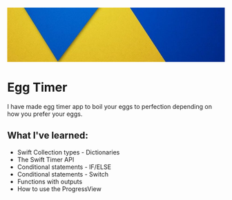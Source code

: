 ![DV](Documentation/backGround.png)

# Egg Timer



I have made egg timer app to boil your eggs to perfection depending on how you prefer your eggs. 

## What I've learned:

* Swift Collection types - Dictionaries
* The Swift Timer API
* Conditional statements - IF/ELSE
* Conditional statements - Switch
* Functions with outputs
* How to use the ProgressView



